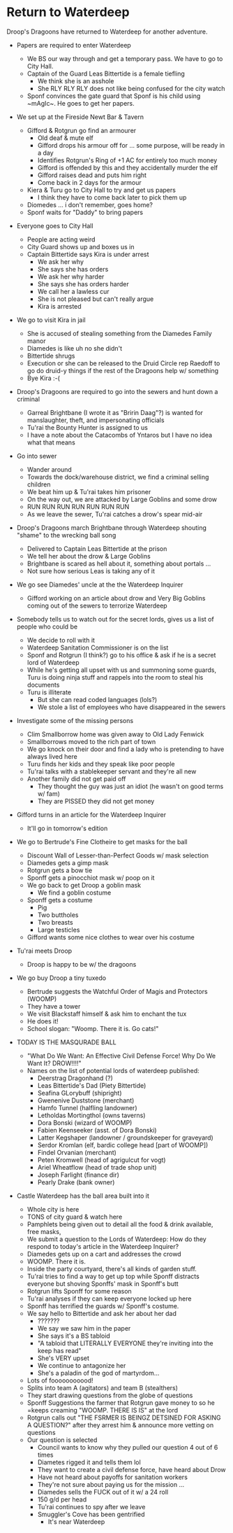 # Return to Waterdeep
Droop's Dragoons have returned to Waterdeep for another adventure.

- Papers are required to enter Waterdeep
    - We BS our way through and get a temporary pass. We have to go to City Hall.
    - Captain of the Guard Leas Bittertide is a female tiefling
        - We think she is an asshole
        - She RLY RLY RLY does not like being confused for the city watch
    - Sponf convinces the gate guard that Sponf is his child using ~mAgIc~. He goes to get her papers.

- We set up at the Fireside Newt Bar &  Tavern
    - Gifford & Rotgrun go find an armourer
        - Old deaf & mute elf
        - Gifford drops his armour off for ... some purpose, will be ready in a day
        - Identifies Rotgrun's Ring of +1 AC for entirely too much money
        - Gifford is offended by this and they accidentally murder the elf
        - Gifford raises dead and puts him right
        - Come back in 2 days for the armour
    - Kiera & Turu go to City Hall to try and get us papers
        - I think they have to come back later to pick them up
    - Diomedes ... i don't remember, goes home?
    - Sponf waits for "Daddy" to bring papers

- Everyone goes to City Hall
    - People are acting weird
    - City Guard shows up and boxes us in
    - Captain Bittertide says Kira is under arrest 
        - We ask her why
        - She says she has orders
        - We ask her why harder
        - She says she has orders harder
        - We call her a lawless cur
        - She is not pleased but can't really argue
        - Kira is arrested

- We go to visit Kira in jail
    - She is accused of stealing something from the Diamedes Family manor
    - Diamedes is like uh no she didn't
    - Bittertide shrugs
    - Execution or she can be released to the Druid Circle rep Raedoff to go do druid-y things if the rest of the Dragoons help w/ something
    - Bye Kira :-(

- Droop's Dragoons are required to go into the sewers and hunt down a criminal
    - Garreal Brightbane (I wrote it as "Bririn Daag"?) is wanted for manslaughter, theft, and impersonating officials
    - Tu'rai the Bounty Hunter is assigned to us
    - I have a note about the Catacombs of Yntaros but I have no idea what that means

- Go into sewer
    - Wander around
    - Towards the dock/warehouse district, we find a criminal selling children
    - We beat him up & Tu'rai takes him prisoner
    - On the way out, we are attacked by Large Goblins and some drow
    - RUN RUN RUN RUN RUN RUN RUN
    - As we leave the sewer, Tu'rai catches a drow's spear mid-air

- Droop's Dragoons march Brightbane through Waterdeep shouting "shame" to the wrecking ball song
    - Delivered to Captain Leas Bittertide at the prison
    - We tell her about the drow & Large Goblins
    - Brightbane is scared as hell about it, something about portals ...
    - Not sure how serious Leas is taking any of it

- We go see Diamedes' uncle at the the Waterdeep Inquirer
    - Gifford working on an article about drow and Very Big Goblins coming out of the sewers to terrorize Waterdeep

- Somebody tells us to watch out for the secret lords, gives us a list of people who could be
    - We decide to roll with it
    - Waterdeep Sanitation Commissioner is on the list
    - Sponf and Rotgrun (I think?) go to his office & ask if he is a secret lord of Waterdeep
    - While he's getting all upset with us and summoning some guards, Turu is doing ninja stuff and rappels into the room to steal his documents
    - Turu is illiterate
        - But she can read coded languages (lols?)
        - We stole a list of employees who have disappeared in the sewers

- Investigate some of the missing persons
    - Clim Smallborrow home was given away to Old Lady Fenwick
    - Smallborrows moved to the rich part of town
    - We go knock on their door and find a lady who is pretending to have always lived here
    - Turu finds her kids and they speak like poor people
    - Tu'rai talks with a stablekeeper servant and they're all new
    - Another family did not get paid off
        - They thought the guy was just an idiot (he wasn't on good terms w/ fam)
        - They are PISSED they did not get money

- Gifford turns in an article for the Waterdeep Inquirer
    - It'll go in tomorrow's edition

- We go to Bertrude's Fine Clotheire to get masks for the ball
    - Discount Wall of Lesser-than-Perfect Goods w/ mask selection
    - Diamedes gets a gimp mask
    - Rotgrun gets a bow tie
    - Sponff gets a pinocchiot mask w/ poop on it
    - We go back to get Droop a goblin mask
        - We find a goblin costume
    - Sponff gets a costume
        - Pig
        - Two buttholes
        - Two breasts
        - Large testicles
    - Gifford wants some nice clothes to wear over his costume

- Tu'rai meets Droop
    - Droop is happy to be w/ the dragoons

- We go buy Droop a tiny tuxedo
    - Bertrude suggests the Watchful Order of Magis and Protectors (WOOMP)
    - They have a tower
    - We visit Blackstaff himself & ask him to enchant the tux
    - He does it!
    - School slogan: "Woomp. There it is. Go cats!"

- TODAY IS THE MASQURADE BALL
    - "What Do We Want: An Effective Civil Defense Force! Why Do We Want It? DROW!!!!"
    - Names on the list of potential lords of waterdeep published:
        - Deerstrag Dragonhand (?)
        - Leas Bittertide's Dad (Piety Bittertide)
        - Seafina GLorybuff (shipright)
        - Gwenenive Duststone (merchant)
        - Hamfo Tunnel (halfling landowner)
        - Letholdas Mortingthol (owns taverns)
        - Dora Bonski (wizard of WOOMP)
        - Fabien Keenseeker (asst. of Dora Bonski)
        - Latter Kegshaper (landowner / groundskeeper for graveyard)
        - Serdor Kromlan (elf, bardic college head [part of WOOMP])
        - Findel Orvanian (merchant)
        - Peten Kromwell (head of agrigulcut for vogt)
        - Ariel Wheatflow (head of trade shop unit)
        - Joseph Farlight (finance dir)
        - Pearly Drake (bank owner)

- Castle Waterdeep has the ball area built into it
    - Whole city is here
    - TONS of city guard & watch here
    - Pamphlets being given out to detail all the food & drink available, free masks, 
    - We submit a question to the Lords of Waterdeep: How do they respond to today's article in the Waterdeep Inquirer?
    - Diamedes gets up on a cart and addresses the crowd
    - WOOMP. There it is.
    - Inside the party courtyard, there's all kinds of garden stuff.
    - Tu'rai tries to find a way to get up top while Sponff distracts everyone but shoving Sponffs' mask in Sponff's butt
    - Rotgrun lifts Sponff for some reason
    - Tu'rai analyses if they can keep everyone locked up here
    - Sponff has terrified the guards w/ Sponff's costume.
    - We say hello to Bittertide and ask her about her dad
        - ???????
        - We say we saw him in the paper
        - She says it's a BS tabloid
        - "A tabloid that LITERALLY EVERYONE they're inviting into the keep has read"
        - She's VERY upset
        - We continue to antagonize her
        - She's a paladin of the god of martyrdom...
    - Lots of fooooooooood!
    - Splits into team A (agitators) and team B (stealthers)
    - They start drawing questions from the globe of questions
    - Sponff Suggestions the farmer that Rotgrun gave money to so he =keeps creaming "WOOMP. THERE IS IS" at the lord
    - Rotgrun calls out "THE FSRMER IS BEINGZ DETSINED FOR ASKING A QUESTION?" after they arrest him & announce more vetting on questions
    - Our question is selected
        - Council wants to know why they pulled our question 4 out of 6 times 
        - Diametes rigged it and tells them lol
        - They want to create a civil defense force, have heard about Drow
        - Have not heard about payoffs for sanitation workers
        - They're not sure about paying us for the mission ...
        - Diamedes sells the FUCK out of it w/ a 24 roll 
        - 150 g/d per head
        - Tu'rai continues to spy after we leave
        - Smuggler's Cove has been gentrified
            - It's near Waterdeep